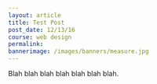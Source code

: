 ```yaml
--- 
layout: article
title: Test Post
post_date: 12/13/16
course: web design
permalink: 
bannerimage: /images/banners/measure.jpg
---
```


Blah blah blah blah blah blah blah.
